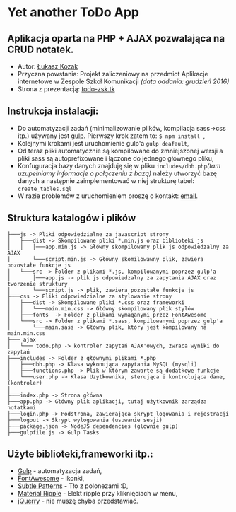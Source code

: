 # Yet another ToDo App
## Aplikacja oparta na PHP + AJAX pozwalająca na CRUD notatek. 

* Autor: [Łukasz Kozak](mailto:lukasz.kozak.97@gmail.com)
* Przyczna powstania: Projekt zaliczeniowy na przedmiot Aplikacje internetowe w Zespole Szkoł Komunikacji *(data oddania: grudzień 2016)*
* Strona z prezentacją: [todo-zsk.tk](http://todo-zsk.tk/)

## Instrukcja instalacji:
* Do automatyzacji zadań (minimalizowanie plików, kompilacja sass->css itp.) używany jest [gulp](http://gulpjs.com/). Pierwszy krok zatem to: 
```$ npm install ```,
* Kolejnymi krokami jest uruchomienie gulp'a ```gulp deafault```,
* Od teraz pliki automatycznie są kompilowane do zmniejszonej wersji a pliki sass są autoprefixowane i łączone do jednego głównego pliku,
* Konfuguracja bazy danych znajduję się w pliku ```includes/dbh.php```*(tam uzupełniamy informacje o połączeniu z bazą)* należy utworzyć bazę danych a następnie zaimplementować w niej strukturę tabel: ```create_tables.sql```
* W razie problemów z uruchomieniem proszę o kontakt: [email](mailto:lukasz.kozak.97@gmail.com).

## Struktura katalogów i plików

```
├───js -> Pliki odpowiedzialne za javascript strony
│   ├───dist -> Skompilowane pliki *.min.js oraz biblioteki js
│   │   │───app.min.js -> Główny skompilowany plik js odpowiedzalny za AJAX
│ 	    └───script.min.js -> Główny skomilowawny plik, zawiera pozostałe funkcje js
│   └───src -> Folder z plikami *.js, kompilowanymi poprzez gulp'a
│       │───app.js -> plik js odpowiedzalny za zapytania AJAX oraz tworzenie struktury
│	 	└───script.js -> plik, zawiera pozostałe funkcje js
├───css -> Pliki odpowiedzialne za stylowanie strony
│   ├───dist -> Skompilowane pliki *.css oraz frameworki
│   │   └───main.min.css -> Główny skompilowany plik stylów
│   ├───fonts  -> Folder z plikami wymaganymi przez FontAwesome
│   └───src -> Folder z plikami *.sass, kompilowanymi poprzez gulp'a
│       └───main.sass -> Główny plik, który jest kompilowany na main.min.css
├─── ajax 
│   └─── todo.php -> kontroler zapytań AJAX'owych, zwraca wyniki do zapytań
├───includes -> Folder z głównymi plikami *.php
│   ├───dbh.php -> Klasa wykonująca zapytania MySQL (mysqli)
│   ├───functions.php -> Plik w którym zawarte są dodatkowe funkcje
│   └───user.php -> Klasa Uzytkownika, sterująca i kontrolująca dane, (kontroler)
│
├───index.php -> Strona główna
├───app.php -> Główny plik aplikacji, tutaj użytkownik zarządza notatkami
├───login.php -> Podstrona, zawierająca skrypt logowania i rejestracji
├───logout -> Skrypt wylogowania (usuwanie sesji)
├───package.json -> NodeJS dependencies (glownie gulp)
├───gulpfile.js -> Gulp Tasks

```


## Użyte biblioteki,frameworki itp.:

 * [Gulp](http://gulpjs.com/) - automatyzacja zadań,
 * [FontAwesome](fontawesome.io) - ikonki,
 * [Subtle Patterns](subtlepatterns.com) - Tło z polonezami :D,
 * [Material Ripple](https://github.com/db2k/MaterialRipple) - Elekt ripple przy kliknięciach w menu,
 * [jQuerry](jquery.com) - nie muszę chyba przedstawiać.
